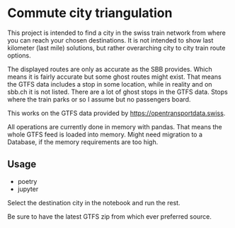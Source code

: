 # Commute city triangulation

This project is intended to find a city in the swiss train network from where you can reach your chosen destinations.
It is not intended to show last kilometer (last mile) solutions, but rather overarching city to city train route options.

The displayed routes are only as accurate as the SBB provides. Which means it is fairly accurate but some ghost routes might exist. That means the GTFS data includes a stop in some location, while in reality and on sbb.ch it is not listed.
There are a lot of ghost stops in the GTFS data. Stops where the train parks or so I assume but no passengers board.

This works on the GTFS data provided by https://opentransportdata.swiss.

All operations are currently done in memory with pandas. That means the whole GTFS feed is loaded into memory.
Might need migration to a Database, if the memory requirements are too high.

## Usage
- poetry
- jupyter

Select the destination city in the notebook and run the rest.

Be sure to have the latest GTFS zip from which ever preferred source.